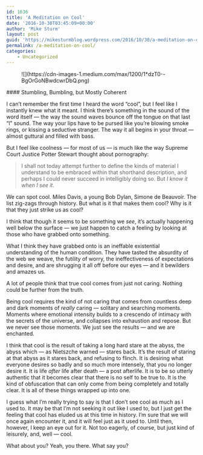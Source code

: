 ```yaml
---
id: 1636
title: 'A Meditation on Cool'
date: '2016-10-30T03:45:09+00:00'
author: 'Mike Sturm'
layout: post
guid: 'https://mikesturmblog.wordpress.com/2016/10/30/a-meditation-on-cool/'
permalink: /a-meditation-on-cool/
categories:
    - Uncategorized
---
```


<figure>![](https://cdn-images-1.medium.com/max/1200/1*dzT0--BgOrGoNBwdcwrDbQ.png)</figure>#### Stumbling, Bumbling, but Mostly Coherent

I can’t remember the first time I heard the word “cool”, but I feel like I instantly knew what it meant. I think there’s something in the sound of the word itself — the way the sound waves bounce off the tongue on that last “l” sound. The way your lips have to be pursed like you’re blowing smoke rings, or kissing a seductive stranger. The way it all begins in your throat — almost guttural and filled with bass.

But I feel like coolness — for most of us — is much like the way Supreme Court Justice Potter Stewart thought about pornography:

> I shall not today attempt further to define the kinds of material I understand to be embraced within that shorthand description, and perhaps I could never succeed in intelligibly doing so. But *I know it when I see it.*

We can spot cool. Miles Davis, a young Bob Dylan, Simone de Beauvoir. The list zig-zags through history. But what is it that makes them cool? Why is it that they just strike us as cool?

I think that though it seems to be something we *see*, it’s actually happening well below the surface — we just happen to catch a feeling by looking at those who have grabbed onto something.

What I think they have grabbed onto is an ineffable existential understanding of the human condition. They have tasted the absurdity of the web we weave, the futility of worry, the ineffectiveness of expectations and desire, and are shrugging it all off before our eyes — and it bewilders and amazes us.

A lot of people think that true cool comes from just not caring. Nothing could be further from the truth.

Being cool requires the kind of not caring that comes from countless deep and dark moments of *really* caring — solitary and searching moments. Moments where emotional intensity builds to a crescendo of intimacy with the secrets of the universe, and collapses into exhaustion and repose. But we never see those moments. We just see the results — and we are enchanted.

I think that cool is the result of taking a long hard stare at the abyss, the abyss which — as Nietszche warned — stares back. It’s the result of staring at that abyss as it stares back, and refusing to flinch. It is desiring what everyone desires so badly and so much more intensely, that you no longer desire it. It is life *after* life after death — a post afterlife. It is to be so utterly authentic that it becomes clear that there is no self to be true to. It is the kind of obfuscation that can only come from being completely and totally clear. It is all of these things wrapped up into one.

I guess what I’m really trying to say is that I don’t see cool as much as I used to. It may be that I’m not seeking it out like I used to, but I just get the feeling that cool has eluded us at this time in history. I’m sure that we will once again encounter it, and it will feel just as it used to. Until then, however, I keep an eye out for it. Not too eagerly, of course, but just kind of leisurely, and, well — cool.

What about you? Yeah, you there. What say you?